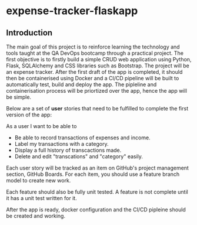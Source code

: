 # expense-tracker-flaskapp

## Introduction

The main goal of this project is to reinforce learning the technology and tools taught at the QA DevOps bootcamp through a practical project. The first objective is to firstly build a simple CRUD web application using Python, Flask, SQLAlchemy and CSS libraries such as Bootstrap. The project will be an expense tracker. After the first draft of the app is completed, it should then be containerised using Docker and a CI/CD pipeline will be built to automatically test, build and deploy the app.  The pipleline and containerisation process will be priortized over the app, hence the app will be simple. 

Below are a set of **user** stories that need to be fulfilled to complete the first version of the app:

As a user I want to be able to

- Be able to record transactions of expenses and income. 
- Label my transactions with a category.
- Display a full history of transcactions made.
- Delete and edit "transcations" and "category" easily. 

Each user story will be tracked as an item on GitHub's project management section, GitHub Boards.  For each item, you should use a feature branch model to create new work.

Each feature should also be fully unit tested. A feature is not complete until it has a unit test written for it. 

After the app is ready, docker configuration and the CI/CD pipleine should be created and working. 


